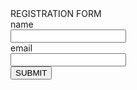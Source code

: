 <HTML>
<head>REGISTRATION FORM</head>
<body>
<br>
<labal>name</labal><br>
<input type="text" required><br>
<labal>email</labal><br>
<input type="text" required><br>
<input type="submit" value="SUBMIT"><br>
</body>
</HTML>

